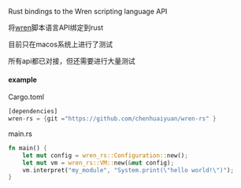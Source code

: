 Rust bindings to the Wren scripting language API

将[wren](https://github.com/wren-lang/wren)脚本语言API绑定到rust

目前只在macos系统上进行了测试

所有api都已对接，但还需要进行大量测试

#### example

Cargo.toml
```rust
[dependencies]
wren-rs = {git ="https://github.com/chenhuaiyuan/wren-rs" }
```

main.rs
```rust
fn main() {
    let mut config = wren_rs::Configuration::new();
    let mut vm = wren_rs::VM::new(&mut config);
    vm.interpret("my_module", "System.print(\"hello world!\")");
}
```